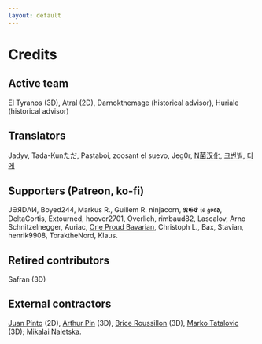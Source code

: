 ```yaml
---
layout: default
---
```


# Credits

## Active team
El Tyranos (3D), Atral (2D), Darnokthemage (historical advisor), Huriale (historical advisor)

## Translators
Jadyv, Tada-Kunただ, Pastaboi, zoosant el suevo, Jeg0r, [N菌汉化](https://steamcommunity.com/id/Mochi_Fish/myworkshopfiles/?appid=1158310), [크번빌](https://steamcommunity.com/profiles/76561198119968654/myworkshopfiles/?appid=1158310), [티에](https://steamcommunity.com/profiles/76561198085006398/)

## Supporters (Patreon, ko-fi)
JƟЯDΛИ, Boyed244, Markus R., Guillem R. ninjacorn, 𝕹𝕲𝕰 𝖎𝖘 𝖌𝖔𝖔𝖉, DeltaCortis, Extourned, hoover2701, Overlich, rimbaud82, Lascalov, Arno Schnitzelnegger, Auriac, [One Proud Bavarian](https://www.youtube.com/channel/UCtTqRL3pJ355Ec_W0afyKrA), Christoph L., Bax, Stavian, henrik9908, ToraktheNord, Klaus.

## Retired contributors
Safran (3D)

## External contractors
[Juan Pinto](https://www.artstation.com/juan_pinto) (2D), [Arthur Pin](https://www.artstation.com/loutre) (3D), [Brice Roussillon](http://briceroussillon.fr/) (3D), [Marko Tatalovic](https://www.artstation.com/fuxna) (3D); [Mikalai Naletska](https://www.artstation.com/huko3d).
